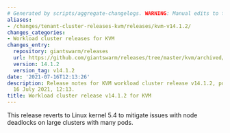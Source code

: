 ```yaml
---
# Generated by scripts/aggregate-changelogs. WARNING: Manual edits to this files will be overwritten.
aliases:
- /changes/tenant-cluster-releases-kvm/releases/kvm-v14.1.2/
changes_categories:
- Workload cluster releases for KVM
changes_entry:
  repository: giantswarm/releases
  url: https://github.com/giantswarm/releases/tree/master/kvm/archived/v14.1.2
  version: 14.1.2
  version_tag: v14.1.2
date: '2021-07-16T12:13:26'
description: Release notes for KVM workload cluster release v14.1.2, published on
  16 July 2021, 12:13.
title: Workload cluster release v14.1.2 for KVM
---
```


This release reverts to Linux kernel 5.4 to mitigate issues with node deadlocks on large clusters with many pods.
